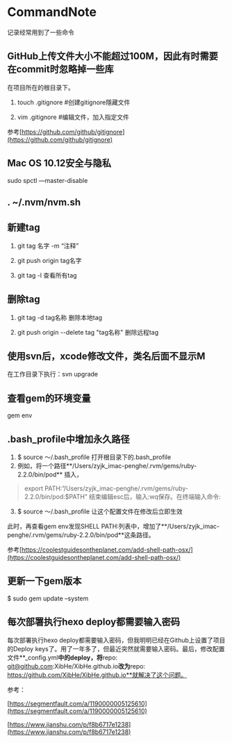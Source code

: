 # CommandNote
记录经常用到了一些命令

## GitHub上传文件大小不能超过100M，因此有时需要在commit时忽略掉一些库
在项目所在的根目录下。

1. touch  .gitignore     #创建gitignore隱藏文件  

2. vim    .gitignore     #编辑文件，加入指定文件

参考[https://github.com/github/gitignore](https://github.com/github/gitignore)

## Mac OS 10.12安全与隐私
sudo spctl —master-disable

## . ~/.nvm/nvm.sh

## 新建tag

1. git tag 名字 -m “注释”

2. git push origin tag名字

3. git tag -l  查看所有tag

## 删除tag

1. git tag -d tag名称   删除本地tag 

2. git push origin --delete tag "tag名称"  删除远程tag

## 使用svn后，xcode修改文件，类名后面不显示**M**
在工作目录下执行：svn upgrade

## 查看gem的环境变量
gem env

## .bash_profile中增加永久路径
1. $ source ～/.bash_profile 打开根目录下的.bash_profile
2. 例如，将一个路径**/Users/zyjk_imac-penghe/.rvm/gems/ruby-2.2.0/bin/pod** 插入，

> export PATH:”/Users/zyjk_imac-penghe/.rvm/gems/ruby-2.2.0/bin/pod:$PATH”
结束编辑esc后，输入:wq保存。在终端输入命令:

3. $ source ～/.bash_profile  让这个配置文件在修改后立即生效

此时，再查看gem env发现SHELL PATH:列表中，增加了**/Users/zyjk_imac-penghe/.rvm/gems/ruby-2.2.0/bin/pod**这条路径。

参考[https://coolestguidesontheplanet.com/add-shell-path-osx/](https://coolestguidesontheplanet.com/add-shell-path-osx/)

## 更新一下gem版本
$ sudo gem update –system

## 每次部署执行hexo deploy都需要输入密码

每次部署执行hexo deploy都需要输入密码，但我明明已经在Github上设置了项目的Deploy keys了。用了一年多了，但最近突然就需要输入密码。最后，修改配置文件**_config.yml**中的deploy，将**repo: git@github.com:XibHe/XibHe.github.io**改为**repo: https://github.com/XibHe/XibHe.github.io**就解决了这个问题。

参考：

[https://segmentfault.com/a/1190000005125610](https://segmentfault.com/a/1190000005125610)

[https://www.jianshu.com/p/f8b6717e1238](https://www.jianshu.com/p/f8b6717e1238)